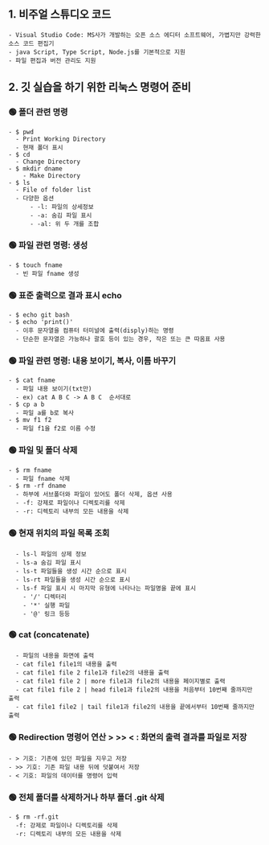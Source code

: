 ## 1. 비주얼 스튜디오 코드
```
- Visual Studio Code: MS사가 개발하는 오픈 소스 에디터 소프트웨어, 가볍지만 강력한 소스 코드 편집기
- java Script, Type Script, Node.js를 기본적으로 지원
- 파일 편집과 버전 관리도 지원
```
## 2. 깃 실습을 하기 위한 리눅스 명령어 준비
### 🟢 폴더 관련 명령
```
- $ pwd
  - Print Working Directory 
  - 현재 폴더 표시
- $ cd
  - Change Directory
- $ mkdir dname
    - Make Directory
- $ ls
  - File of folder list
  - 다양한 옵션
      - -l: 파일의 상세정보
      - -a: 숨김 파일 표시
      - -al: 위 두 개를 조합
```
### 🟢 파일 관련 명령: 생성
```
- $ touch fname
  - 빈 파일 fname 생성
```
### 🟢 표준 출력으로 결과 표시 echo
```
- $ echo git bash
- $ echo 'print()'
  - 이후 문자열을 컴퓨터 터미널에 출력(disply)하는 명령
  - 단순한 문자열은 가능하나 괄호 등이 있는 경우, 작은 또는 큰 따옴표 사용
```
### 🟢 파일 관련 명령: 내용 보이기, 복사, 이름 바꾸기
```
- $ cat fname
  - 파일 내용 보이기(txt만)
  - ex) cat A B C -> A B C  순서대로
- $ cp a b
  - 파일 a를 b로 복사
- $ mv f1 f2
  - 파일 f1을 f2로 이름 수정
```
### 🟢 파일 및 폴더 삭제
```
- $ rm fname
  - 파일 fname 삭제
- $ rm -rf dname
  - 하부에 서브폴더와 파일이 있어도 폴더 삭제, 옵션 사용
  - -f: 강제로 파일이나 디렉토리를 삭제
  - -r: 디렉토리 내부의 모든 내용을 삭제
```
### 🟢 현재 위치의 파일 목록 조회
```
  - ls-l 파일의 상제 정보
  - ls-a 숨김 파일 표시
  - ls-t 파일들을 생성 시간 순으로 표시
  - ls-rt 파일들을 생성 시간 순으로 표시
  - ls-f 파일 표시 시 마지막 유형에 나타나는 파일명을 끝에 표시
    - '/' 디렉터리
    - '*' 실행 파일
    - '@' 링크 등등
```
### 🟢 cat (concatenate)
```
  - 파일의 내용을 화면에 출력
  - cat file1 file1의 내용을 출력
  - cat file1 file 2 file1과 file2의 내용을 출력
  - cat file1 file 2 | more file1과 file2의 내용을 페이지별로 출력
  - cat file1 file 2 | head file1과 file2의 내용을 처음부터 10번째 줄까지만 출력
  - cat file1 file2 | tail file1과 file2의 내용을 끝에서부터 10번째 줄까지만 출력
```
### 🟢  Redirection 명령어 연산 > >> < : 화면의 출력 결과를 파일로 저장  
```
- > 기호: 기존에 있던 파일을 지우고 저장
- >> 기호: 기존 파일 내용 뒤에 덧붙여서 저장
- < 기호: 파일의 데이터를 명령어 입력
```
### 🟢 전체 폴더를 삭제하거나 하부 폴더 .git 삭제
```
- $ rm -rf.git
  -f: 강제로 파일이나 디렉토리를 삭제
  -r: 디렉토리 내부의 모든 내용을 삭제
```
